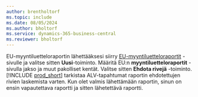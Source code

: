 ```yaml
---
author: brentholtorf
ms.topic: include
ms.date: 08/05/2024
ms.author: bholtorf
ms.service: dynamics-365-business-central
ms.reviewer: bholtorf
---
```


EU-myyntiluetteloraportin lähettääksesi siirry [EU-myyntiluetteloraportit](https://businesscentral.dynamics.com?page=321) -sivulle ja valitse sitten **Uusi**-toiminto. Määritä EU:n **myyntiluetteloraportit** -sivulla jakso ja muut pakolliset kentät. Valitse sitten **Ehdota rivejä** -toiminto. [!INCLUDE [prod_short](../includes/prod_short.md)] tarkistaa ALV-tapahtumat raportin ehdotettujen rivien laskemista varten. Kun olet valmis lähettämään raportin, sinun on ensin vapautettava raportti ja sitten lähetettävä raportti.
